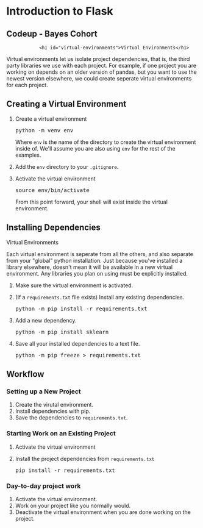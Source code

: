 # Introduction to Flask
## Codeup - Bayes Cohort

                <h1 id="virtual-environments">Virtual Environments</h1>
<p>Virtual environments let us isolate project dependencies, that is, the third
party libraries we use with each project. For example, if one project you are
working on depends on an older version of pandas, but you want to use the newest
version elsewhere, we could create seperate virtual environments for each
project.</p>
<h2 id="creating-a-virtual-environment">Creating a Virtual Environment</h2>
<ol>
<li>
<p>Create a virtual environment</p>
<div class="highlight"><pre><span></span>python -m venv env
</pre></div>

<p>Where <code>env</code> is the name of the directory to create the virtual environment
inside of. We'll assume you are also using <code>env</code> for the rest of the
examples.</p>
</li>
<li>
<p>Add the <code>env</code> directory to your <code>.gitignore</code>.</p>
</li>
<li>
<p>Activate the virtual environment</p>
<div class="highlight"><pre><span></span>source env/bin/activate
</pre></div>

<p>From this point forward, your shell will exist inside the virtual
environment.</p>
</li>
</ol>
<h2 id="installing-dependencies">Installing Dependencies</h2>
<div class="admonition note">
<p class="admonition-title">Virtual Environments</p>
<p>Each virtual environment is seperate from all the others, and also separate
from your "global" python installation. Just because you've installed a
library elsewhere, doesn't mean it will be available in a new virtual
environment. Any libraries you plan on using must be explicitly installed.</p>
</div>
<ol>
<li>
<p>Make sure the virtual environment is activated.</p>
</li>
<li>
<p>(If a <code>requirements.txt</code> file exists) Install any existing dependencies.</p>
<div class="highlight"><pre><span></span>python -m pip install -r requirements.txt
</pre></div>

</li>
<li>
<p>Add a new dependency.</p>
<div class="highlight"><pre><span></span>python -m pip install sklearn
</pre></div>

</li>
<li>
<p>Save all your installed dependencies to a text file.</p>
<div class="highlight"><pre><span></span>python -m pip freeze &gt; requirements.txt
</pre></div>

</li>
</ol>
<h2 id="workflow">Workflow</h2>
<h3 id="setting-up-a-new-project">Setting up a New Project</h3>
<ol>
<li>Create the virutal environment.</li>
<li>Install dependencies with pip.</li>
<li>Save the dependencies to <code>requirements.txt</code>.</li>
</ol>
<h3 id="starting-work-on-an-existing-project">Starting Work on an Existing Project</h3>
<ol>
<li>
<p>Activate the virtual environment</p>
</li>
<li>
<p>Install the project dependencies from <code>requirements.txt</code></p>
<div class="highlight"><pre><span></span>pip install -r requirements.txt
</pre></div>

</li>
</ol>
<h3 id="day-to-day-project-work">Day-to-day project work</h3>
<ol>
<li>Activate the virtual environment.</li>
<li>Work on your project like you normally would.</li>
<li>Deactivate the virtual environment when you are done working on the project.</li>
</ol>